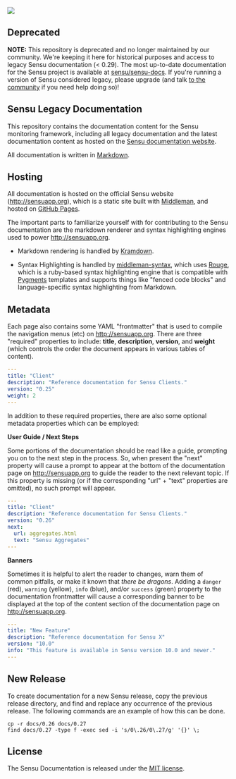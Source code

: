 ![](https://raw.github.com/sensu/sensu/master/sensu-logo.png)

## Deprecated

**NOTE:** This repository is deprecated and no longer maintained by our community. We're keeping it here for historical purposes and access to legacy Sensu documentation (< 0.29). The most up-to-date documentation for the Sensu project is available at [sensu/sensu-docs](https://github.com/sensu/sensu-docs). If you're running a version of Sensu considered legacy, please upgrade (and talk [to the community](http://slack.sensu.io) if you need help doing so)!

## Sensu Legacy Documentation

This repository contains the documentation content for the Sensu monitoring
framework, including all legacy documentation and the latest documentation
content as hosted on the [Sensu documentation
website](https://sensuapp.org/docs).

All documentation is written in [Markdown][markdown].

## Hosting

All documentation is hosted on the official Sensu website (http://sensuapp.org),
which is a static site built with [Middleman][middleman], and hosted on [GitHub
Pages][pages].

The important parts to familiarize yourself with for contributing to the Sensu
documentation are the markdown renderer and syntax highlighting engines used to
power http://sensuapp.org.

* Markdown rendering is handled by [Kramdown][kramdown].

* Syntax Highlighting is handled by [middleman-syntax][syntax], which uses
  [Rouge][rouge], which is a ruby-based syntax highlighting engine that is
  compatible with [Pygments][pygments] templates and supports things like
  "fenced code blocks" and language-specific syntax highlighting from Markdown.

## Metadata

Each page also contains some YAML "frontmatter" that is used to compile the
navigation menus (etc) on http://sensuapp.org. There are three "required"
properties to include: **title**, **description**, **version**, and **weight**
(which controls the order the document appears in various tables of content).

~~~ yaml
---
title: "Client"
description: "Reference documentation for Sensu Clients."
version: "0.25"
weight: 2
---
~~~

In addition to these required properties, there are also some optional metadata
properties which can be employed:

**User Guide / Next Steps**

Some portions of the documentation should be read like a guide, prompting you on
to the next step in the process. So, when present the "next" property will cause
a prompt to appear at the bottom of the documentation page on
http://sensuapp.org to guide the reader to the next relevant topic. If this
property is missing (or if the corresponding "url" + "text" properties are
omitted), no such prompt will appear.

~~~ yaml
---
title: "Client"
description: "Reference documentation for Sensu Clients."
version: "0.26"
next:
  url: aggregates.html
  text: "Sensu Aggregates"
---
~~~

**Banners**

Sometimes it is helpful to alert the reader to changes, warn them of common
pitfalls, or make it known that _there be dragons_. Adding a `danger` (red),
`warning` (yellow), `info` (blue), and/or `success` (green) property to the
documentation frontmatter will cause a corresponding banner to be displayed at
the top of the content section of the documentation page on http://sensuapp.org.

~~~ yaml
---
title: "New Feature"
description: "Reference documentation for Sensu X"
version: "10.0"
info: "This feature is available in Sensu version 10.0 and newer."
---
~~~

## New Release

To create documentation for a new Sensu release, copy the previous release
directory, and find and replace any occurrence of the previous release. The
following commands are an example of how this can be done.

~~~ shell
cp -r docs/0.26 docs/0.27
find docs/0.27 -type f -exec sed -i 's/0\.26/0\.27/g' '{}' \;
~~~

## License
The Sensu Documentation is released under the
[MIT license][mit-license].


[markdown]: http://daringfireball.net/projects/markdown/syntax
[sensuapp]: http://sensuapp.org
[middleman]: http://middlemanapp.com
[pages]: http://pages.github.com/
[kramdown]: http://kramdown.gettalong.org/
[syntax]: https://github.com/middleman/middleman-syntax
[rouge]: https://github.com/jayferd/rouge
[pygments]: http://pygments.org/
[mit-license]: https://raw.github.com/sensu/sensu-docs/master/MIT-LICENSE.txt
